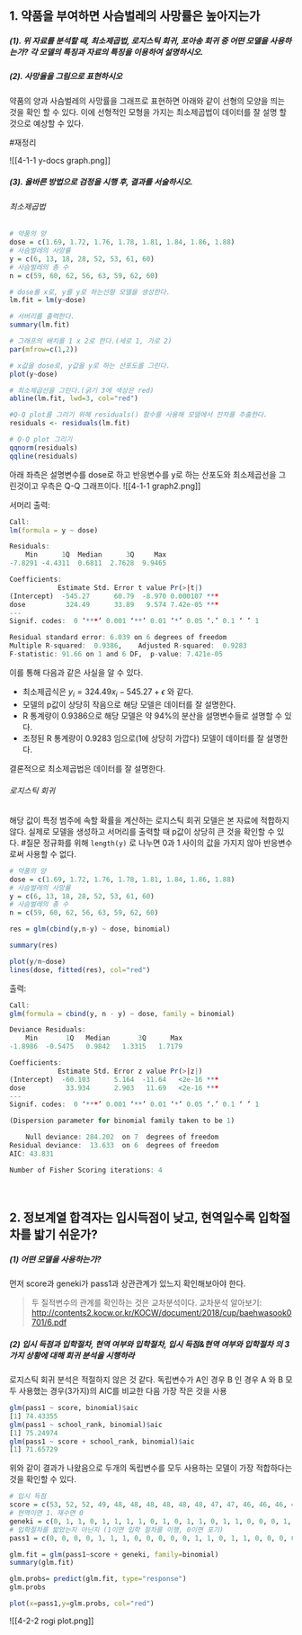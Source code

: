 ## 1. 약품을 부여하면 사슴벌레의 사망률은 높아지는가

##### (1). 위 자료를 분석할 때, 최소제곱법, 로지스틱 회귀, 포아송 회귀 중 어떤 모델을 사용하는가? 각 모델의 특징과 자료의 특징을 이용하여 설명하시오. 
##### (2). 사망율을 그림으로 표현하시오

약품의 양과 사슴벌레의 사망률을 그래프로 표현하면 아래와 같이 선형의 모양을 띄는 것을 확인 할 수 있다. 이에 선형적인 모형을 가지는 최소제곱법이 데이터를 잘 설명 할 것으로 예상할 수 있다. 

#재정리 

![[4-1-1 y-docs graph.png]]


##### (3). 올바른 방법으로 검정을 시행 후, 결과를 서술하시오. 

###### 최소제곱법
``` R
# 약품의 양
dose = c(1.69, 1.72, 1.76, 1.78, 1.81, 1.84, 1.86, 1.88)
# 사슴벌레의 사망률
y = c(6, 13, 18, 28, 52, 53, 61, 60)
# 사슴벌레의 총 수
n = c(59, 60, 62, 56, 63, 59, 62, 60)

# dose를 x로, y를 y로 하는선형 모델을 생성한다.
lm.fit = lm(y~dose)

# 서버리를 출력한다.
summary(lm.fit)

# 그래프의 배치를 1 x 2로 한다.(세로 1, 가로 2)
par(mfrow=c(1,2))

# x값을 dose로, y값을 y로 하는 산포도를 그린다.
plot(y~dose)

# 최소제곱선을 그린다.(굵기 3에 색상은 red)
abline(lm.fit, lwd=3, col="red")

#Q-Q plot를 그리기 위해 residuals() 함수를 사용해 모델에서 잔차를 추출한다.
residuals <- residuals(lm.fit)

# Q-Q plot 그리기
qqnorm(residuals)
qqline(residuals)
```
아래 좌측은 설명변수를 dose로 하고 반응변수를 y로 하는 산포도와 최소제곱선을 그린것이고 우측은 Q-Q 그래프이다.
![[4-1-1 graph2.png]]

서머리 출력:
``` R
Call:
lm(formula = y ~ dose)

Residuals:
    Min      1Q  Median      3Q     Max 
-7.8291 -4.4311  0.6811  2.7628  9.9465 

Coefficients:
            Estimate Std. Error t value Pr(>|t|)    
(Intercept)  -545.27      60.79  -8.970 0.000107 ***
dose          324.49      33.89   9.574 7.42e-05 ***
---
Signif. codes:  0 ‘***’ 0.001 ‘**’ 0.01 ‘*’ 0.05 ‘.’ 0.1 ‘ ’ 1

Residual standard error: 6.039 on 6 degrees of freedom
Multiple R-squared:  0.9386,	Adjusted R-squared:  0.9283 
F-statistic: 91.66 on 1 and 6 DF,  p-value: 7.421e-05
```

이를 통해 다음과 같은 사실을 알 수 있다.
* 최소제곱식은 $y_i = 324.49x_i - 545.27 + \epsilon$ 와 같다.
* 모델의 p값이 상당히 작음으로 해당 모델은 데이터를 잘 설명한다.
* R 통계량이 0.9386으로 해당 모델은 약 94%의 분산을 설명변수들로 설명할 수 있다.
* 조정된 R 통계량이 0.9283 임으로(1에 상당히 가깝다) 모델이 데이터를 잘 설명한다.

결론적으로 최소제곱법은 데이터를 잘 설명한다.

###### 로지스틱 회귀
해당 값이 특정 범주에 속할 확률을 계산하는 로지스틱 회귀 모델은 본 자료에 적합하지 않다.
실제로 모델을 생성하고 서머리를 출력할 때 p값이 상당히 큰 것을 확인할 수 있다.
#질문 정규화를 위해 `length(y)` 로 나누면 0과 1 사이의 값을 가지지 않아 반응변수로써 사용할 수 없다. 
``` R
# 약품의 양
dose = c(1.69, 1.72, 1.76, 1.78, 1.81, 1.84, 1.86, 1.88)
# 사슴벌레의 사망률
y = c(6, 13, 18, 28, 52, 53, 61, 60)
# 사슴벌레의 총 수
n = c(59, 60, 62, 56, 63, 59, 62, 60)

res = glm(cbind(y,n-y) ~ dose, binomial)

summary(res)

plot(y/n~dose)
lines(dose, fitted(res), col="red")


```

출력:
``` R
Call:
glm(formula = cbind(y, n - y) ~ dose, family = binomial)

Deviance Residuals: 
    Min       1Q   Median       3Q      Max  
-1.8986  -0.5475   0.9842   1.3315   1.7179  

Coefficients:
            Estimate Std. Error z value Pr(>|z|)    
(Intercept)  -60.103      5.164  -11.64   <2e-16 ***
dose          33.934      2.903   11.69   <2e-16 ***
---
Signif. codes:  0 ‘***’ 0.001 ‘**’ 0.01 ‘*’ 0.05 ‘.’ 0.1 ‘ ’ 1

(Dispersion parameter for binomial family taken to be 1)

    Null deviance: 284.202  on 7  degrees of freedom
Residual deviance:  13.633  on 6  degrees of freedom
AIC: 43.831

Number of Fisher Scoring iterations: 4
```

<br>

## 2. 정보계열 합격자는 입시득점이 낮고, 현역일수록 입학절차를 밟기 쉬운가?

##### (1) 어떤 모델을 사용하는가?
먼저 score과 geneki가 pass1과 상관관계가 있느지 확인해보아야 한다.
> 두 질적변수의 관계를 확인하는 것은 교차분석이다. 교차분석 알아보기: http://contents2.kocw.or.kr/KOCW/document/2018/cup/baehwasook0701/6.pdf

##### (2) 입시 득점과 입학절차, 현역 여부와 입학절차, 입시 득점&현역 여부와 입학절차 의 3가지 상황에 대해 회귀 분석을 시행하라

로지스틱 회귀 분석은 적절하지 않은 것 같다.
독립변수가 A인 경우 B 인 경우 A 와 B 모두 사용했는 경우(3가지)의 AIC를 비교한 다음 가장 작은 것을 사용
``` R
glm(pass1 ~ score, binomial)$aic
[1] 74.43355
glm(pass1 ~ school_rank, binomial)$aic
[1] 75.24974
glm(pass1 ~ score + school_rank, binomial)$aic
[1] 71.65729　
```
위와 같이 결과가 나왔음으로 두개의 독립변수를 모두 사용하는 모델이 가장 적합하다는 것을 확인할 수 있다.

``` R
# 입시 득점
score = c(53, 52, 52, 49, 48, 48, 48, 48, 48, 48, 47, 47, 46, 46, 46, 45, 45, 45, 45, 45, 45, 44, 44, 44, 44, 44, 44, 44, 44, 44, 43, 43, 43, 43, 42, 42, 42, 42, 42, 42, 42, 42, 41, 41, 41, 41, 41, 41, 41, 40, 38, 38, 37);
# 현역이면 1、재수면 0
geneki = c(0, 1, 1, 0, 1, 1, 1, 1, 0, 1, 0, 1, 1, 0, 1, 1, 0, 0, 0, 1, 0, 1, 0, 1, 0, 1, 1, 0, 1, 1, 1, 0, 1, 1, 1, 1, 1, 1, 1, 1, 0, 1, 0, 1, 0, 0, 1, 1, 1, 1, 1, 1, 1);
# 입학절차를 밟았는지 아닌지 (1이면 입학 절차를 이행, 0이면 포기)
pass1 = c(0, 0, 0, 0, 1, 1, 1, 0, 0, 0, 0, 0, 1, 1, 0, 1, 1, 0, 0, 0, 0, 0, 0, 1, 0, 1, 1, 1, 1, 0, 0, 0, 1, 0, 1, 1, 1, 0, 0, 0, 0, 1, 0, 1, 0, 1, 0, 1, 1, 1, 1, 1, 1);

glm.fit = glm(pass1~score + geneki, family=binomial)
summary(glm.fit)

glm.probs= predict(glm.fit, type="response")
glm.probs

plot(x=pass1,y=glm.probs, col="red")
```
![[4-2-2 rogi plot.png]]

